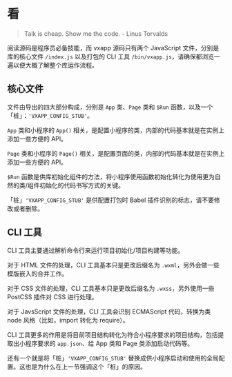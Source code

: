 # 看

> Talk is cheap. Show me the code. - Linus Torvalds

阅读源码是程序员必备技能，而 vxapp 源码只有两个 JavaScript 文件，分别是库的核心文件 `/index.js` 以及打包的 CLI 工具 `/bin/vxapp.js`，请确保都浏览一遍以便大概了解整个库运作流程。

## 核心文件

文件由导出的四大部分构成，分别是 `App` 类、`Page` 类和 `$Run` 函数，以及一个「桩」：`'VXAPP_CONFIG_STUB'`。

`App` 类和小程序的 `App()` 相关，是配置小程序的类，内部的代码基本就是在实例上添加一些方便的 API。

`Page` 类和小程序的 `Page()` 相关，是配置页面的类，内部的代码基本就是在实例上添加一些方便的 API。

`$Run` 函数是供库初始化组件的方法，将小程序使用函数初始化转化为使用更为自然的类/组件初始化的代码书写方式的关键。

「桩」`'VXAPP_CONFIG_STUB'` 是供配置打包时 Babel 插件识别的标志，请不要修改或者删除。

## CLI 工具

CLI 工具主要通过解析命令行来运行项目初始化/项目构建等功能。

对于 HTML 文件的处理，CLI 工具基本只是更改后缀名为 `.wxml`，另外会做一些模版嵌入的合并工作。

对于 CSS 文件的处理，CLI 工具基本只是更改后缀名为 `.wxss`，另外使用一些 PostCSS 插件对 CSS 进行处理。

对于 JavsScript 文件的处理，CLI 工具会识别 ECMAScript 代码，转换为类 node 风格（比如，import 转化为 require）。

CLI 工具更多的作用是将目前项目结构转化为符合小程序要求的项目结构，包括提取出小程序要求的 `app.json`、给 App 类和 Page 类添加启动代码等。

还有一个就是将「桩」`'VXAPP_CONFIG_STUB'` 替换成供小程序启动和使用的全局配置。这也是为什么在上一节强调这个「桩」的原因。